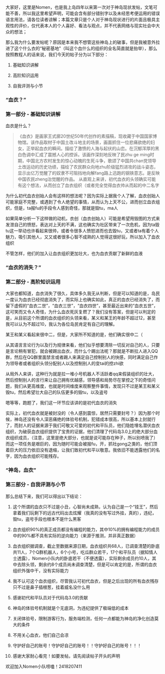 大家好，这里是Nomen，也是我上岛四年以来第一次对于神岛现状发帖，文笔可能不善，所以我这里希望声明，可能会含有部分错别字以及未经思考便运用的错误语言用法，请各位读者谅解；本篇文章只是个人对于神岛现状进行的片面且极具主观性的评价，仅代表本人的个人喜好、看法与观点，并不代表网络与现实社会中大众的想法；



那么我为什么要发帖呢？原因是本来我不想管这些神岛上的破事，但是我被意外拉进了这个什么衣的“秘密基地”（叫这个血什么的组织的全名简直就是抬举），那么按照教程人的话来说，我们今天的帖子分为以下部分：

1. 基础知识讲解

2. 高阶知识运用

3. 自我评测与小节



### “血衣？”

### 第一部分 - 基础知识讲解

血衣是什么？

> 《血衣》是画家王式廓20世纪50年代创作的素描稿，现收藏于中国国家博物馆。该作品取材于中国土改斗地主的场景，画面抓住一位悲痛欲绝的妇女，正举起血衣的瞬间。描绘了激愤的人海与起伏的山峦。在沉郁浑厚的黑白色调中汇成了震撼人心的控诉。该画作深刻地反映了民zhu ge ming时期，中国北方农村发生的惊心动魄的生死斗争，歌颂了中国共chan党领导土改运动的历史功绩，描绘了农民群众向地zhu阶级猛烈进攻的战斗姿态，显示出亿万觉醒了的奴隶不可阻挡地向解fang路上迅跑的钢铁意志。是反映中国农民zheng治觉醒的作品。
从直观上来讲，初代血衣的头领确实可能有这个想法，从而创立了血衣组织（或者完全觉得血衣帅从而起的中二名字

为什么初代血衣创始人会有这样的想法呢？因为实际上据我个人了解，血衣创始人可能家庭不完整，或遇到了令人绝望的事情，从而认为上天不公，进而创立血衣组织，但是，ta报fu的手段令人感到奇怪，那就是毁tu，ma人

如果简单分析一下这样做的动机，衣创（血衣创始人）可能是希望用毁图的方式来发泄自己的愤怒，表达对上天的不满，这也确实为社区带来了一次危机，因为ta毁tu这一举动也许看起来很帅，或者令很多人愤怒进而也去毁tu，又或者ta有着个人魅力，吸引其他人，又又或者很多心智不成熟的人觉得这很好玩，所以加入了血衣组织

不管怎样，他们的加入让血衣组织更加壮大，也为血衣贡献了新鲜的血液



### “血衣的消失？”

### 第二部分 - 高阶知识运用

大家也都知道，血衣消失了很久，具体多久我无从判断，但是可以知道的是，岛民一度认为血衣已经彻底消失了，而实际上也确实如此，真正的血衣已经消失了，而留下虚假的“血衣二世”，“血衣三世”，“血衣四世”，甚至最近出来的“血衣五世”，这可笑而又令人奇怪，为什么血衣死灰复燃了？我们没有答案，但是可以判定的是，从目前这个所谓的血衣组织的头领来看，某义和某王的年龄不超过12，甚至我可以认为不超过10，我认为各位岛民肯定有自己的理解。

某王和某义看起来很中二，但是，大家所不知道的是，他们确实很中二（

从其语言言论行为以及行为规律来看，他们似乎想要清除一切反对自己的人，只要是言论稍有冒犯，就会被踢出血衣，而什么个踢出法呢？那就是不断拉人进入QQ群，然后在QQ群里面禁言或者踢人来满足自己控制别人的快感，同时满足自己作为领导者或者组织头领分配别人以及控制别人的变tai的控zhi欲

从局外人来讲，这种行为就是拉一堆小号机器人不活跃者qq来假装组织的壮大，然后控制别人的言行来让自己拥有优越感，领导感和局势尽在掌控之下的奇怪问题，我们从更高维度，也就是时间维度来观察整件事情，发现只不过是某王和某义毁tu，然后希望壮大自己的队伍更多的毁tu，以及盗号

嗯等等，跑题了，我们这一环节应该讲的是初代血衣的消失

实际上，初代血衣就是被封没的（令人感到震惊，居然只需要封号？）因为那个时候，神岛还没有令人深恶痛绝的体验号机制，犯错成本很高，所以基本上封就行了，而封人的证据来源于我们可敬又可爱的初代和平队员，他们隐姓埋名潜伏血衣组织，为破获血衣组织提供了宝贵的证据，他们清理了代码岛3.0上的绝大部分血衣组织成员，（注意，这里是绝大部分，也就是说可能存在种子，所以别喷我了）而这一项任务是艰巨的，因为随时可能会被报fu，开，抓社gong之类的，他们顶着巨大的压力依旧没有退缩，让我们致初代和平以敬意。我依旧不能透露他们的名字，因为血衣组织可能残存。



### “神岛，血衣”

### 第三部分 - 自我评测与小节

那么总结下来，我们可以得出以下结论：

1. 这个所谓的血衣只不过是小丑，心智尚未成熟，认为自己是一个“挂王”，然后拿着我们玩剩下的远古代码出去炫耀（我真的没有写过外挂，真的），违纪，毁tu，盗号手段也根本不是什么黑客

2. 血衣组织90%的真正成员都没有编程的能力，其中10%的拥有编程能力的成员中的90%都不具有实际的逆向能力（来源于推测，并非真正数据）

3. 血衣组织据调查，截止至数据来源日期，血衣组织共68人，已调查清楚的卧底共11人，7个Q群机器人，6个小号，吃瓜群众若干，17个和平队员（据知情人士透露），Nomen小队内的卧底若干（不便透露），实际剩余成员约10人，其中去除头领，剩余约8个成员尚未调查清楚，但是可以肯定的是，所谓的血衣组织外强中干，没有实际能力

4. 我不认可这个血衣组织，尽管我认可初代血衣，但是之后出现的所有血衣残存只不过是鼻子插根葱，挂着威名没什么用

5. 感谢初代和平队员对于代码岛3.0的贡献

6. 神岛的体验号机制就是个无底洞，为违纪提供了极端低的成本

7. 关闭体验号，限制游客行为，服务端检测，任何一点都能为神岛的净化创造莫大的条件

8. 不用关心血衣，他们自己会凉

9. 守护好自己的账号！守护好自己的账号！！守护好自己的账号！！！

10. 感谢大家耐心看完！如要发帖，请先阅读帖子开头的声明



欢迎加入Nomen小队唠嗑！2418207411